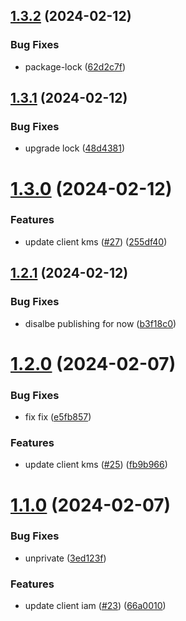 ## [1.3.2](https://github.com/affinidi/sdk/compare/@affinidi/test-sdk-client-iam-v1.3.1...@affinidi/test-sdk-client-iam-v1.3.2) (2024-02-12)


### Bug Fixes

* package-lock ([62d2c7f](https://github.com/affinidi/sdk/commit/62d2c7f3ef139c3092446016043c1c720c7e9904))

## [1.3.1](https://github.com/affinidi/sdk/compare/@affinidi/test-sdk-client-iam-v1.3.0...@affinidi/test-sdk-client-iam-v1.3.1) (2024-02-12)


### Bug Fixes

* upgrade lock ([48d4381](https://github.com/affinidi/sdk/commit/48d4381997af25830e261bd6eadff1803acf0094))

# [1.3.0](https://github.com/affinidi/sdk/compare/@affinidi/test-sdk-client-iam-v1.2.1...@affinidi/test-sdk-client-iam-v1.3.0) (2024-02-12)


### Features

* update client kms ([#27](https://github.com/affinidi/sdk/issues/27)) ([255df40](https://github.com/affinidi/sdk/commit/255df40f4be3e3a0fe6a1703f8ff5947b04869d7))

## [1.2.1](https://github.com/affinidi/sdk/compare/@affinidi/test-sdk-client-iam-v1.2.0...@affinidi/test-sdk-client-iam-v1.2.1) (2024-02-12)


### Bug Fixes

* disalbe publishing for now ([b3f18c0](https://github.com/affinidi/sdk/commit/b3f18c0387b654e12bb93e05e3848e4fa8ea3995))

# [1.2.0](https://github.com/affinidi/sdk/compare/@affinidi/test-sdk-client-iam-v1.1.0...@affinidi/test-sdk-client-iam-v1.2.0) (2024-02-07)


### Bug Fixes

* fix fix ([e5fb857](https://github.com/affinidi/sdk/commit/e5fb85735d2f1b5f1d038a7f9248bc00d0bf109c))


### Features

* update client kms ([#25](https://github.com/affinidi/sdk/issues/25)) ([fb9b966](https://github.com/affinidi/sdk/commit/fb9b966b1e0f278f5f673ba78c8f270606ad7398))

# [1.1.0](https://github.com/affinidi/sdk/compare/@affinidi/test-sdk-client-iam-v1.0.4...@affinidi/test-sdk-client-iam-v1.1.0) (2024-02-07)


### Bug Fixes

* unprivate ([3ed123f](https://github.com/affinidi/sdk/commit/3ed123f615e6c59f55fb8abbd6de258da200caa0))


### Features

* update client iam ([#23](https://github.com/affinidi/sdk/issues/23)) ([66a0010](https://github.com/affinidi/sdk/commit/66a001014dea0d582512cd5d005da1e49438a165))
